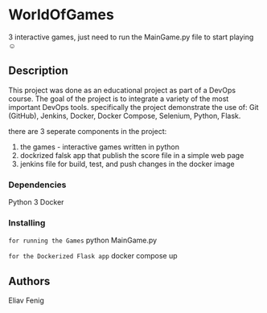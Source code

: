 # WorldOfGames

3 interactive games, just need to run the MainGame.py file to start playing ☺

## Description

This project was done as an educational project as part of a DevOps course.
The goal of the project is to integrate a variety of the most important DevOps tools.
specifically the project demonstrate the use of: Git (GitHub), Jenkins, Docker, Docker Compose, Selenium, Python, Flask.

there are 3 seperate components in the project:
1. the games - interactive games written in python
2. dockrized falsk app that publish the score file in a simple web page
3. jenkins file for build, test, and push changes in the docker image

### Dependencies

Python 3
Docker

### Installing
` for running the Games `
python MainGame.py

`for the Dockerized Flask app`
docker compose up

## Authors

Eliav Fenig  

